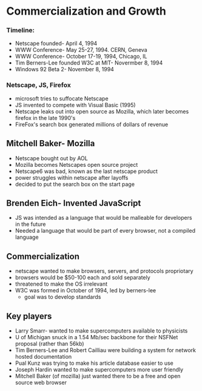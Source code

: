 # Commercialization and Growth

### Timeline:
- Netscape founded- April 4, 1994
- WWW Conference- May 25-27, 1994. CERN, Geneva
- WWW Conference- October 17-19, 1994, Chicago, IL
- Tim Berners-Lee founded W3C at MIT- Novermber 8, 1994
- Windows 92 Beta 2- November 8, 1994

### Netscape, JS, Firefox
- microsoft tries to suffocate Netscape
- JS invented to compete with Visual Basic (1995)
- Netscape leaks out into open source as Mozilla, which later becomes firefox in the late 1990's
- FireFox's search box generated millions of dollars of revenue

## Mitchell Baker- Mozilla
- Netscape bought out by AOL
- Mozilla becomes Netscapes open source project
- Netscape6 was bad, known as the last netscape product
- power struggles within netscape after layoffs
- decided to put the search box on the start page

## Brenden Eich- Invented JavaScript
- JS was intended as a language that would be malleable for developers in the future
- Needed a language that would be part of every browser, not a compiled language

## Commercialization
- netscape wanted to make browsers, servers, and protocols propriotary
- browsers would be $50-100 each and sold separately
- threatened to make the OS irrelevant
- W3C was formed in October of 1994, led by berners-lee
  - goal was to develop standards

## Key players
- Larry Smarr- wanted to make supercomputers available to physicists
- U of Michigan snuck in a 1.54 Mb/sec backbone for their NSFNet proposal (rather than 56kb)
- Tim Berners-Lee and Robert Cailliau were building a system for network hosted documentation
- Pual Kunz was trying to make his article database easier to use
- Joseph Hardin wanted to make supercomputers more user friendly
- Mitchell Baker (of mozilla) just wanted there to be a free and open source web browser

